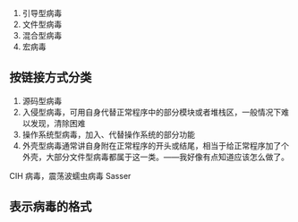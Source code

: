 1. 引导型病毒
2. 文件型病毒
3. 混合型病毒
4. 宏病毒

## 按链接方式分类

1. 源码型病毒
2. 入侵型病毒，可用自身代替正常程序中的部分模块或者堆栈区，一般情况下难以发现，清除困难
3. 操作系统型病毒，加入、代替操作系统的部分功能
4. 外壳型病毒通常讲自身附在正常程序的开头或结尾，相当于给正常程序加了个外壳，大部分文件型病毒都属于这一类。——我好像有点知道应该怎么做了。

CIH 病毒，震荡波蠕虫病毒 Sasser

## 表示病毒的格式
